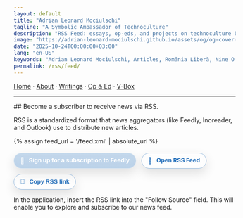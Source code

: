 ```yaml
---
layout: default
title: "Adrian Leonard Mociulschi"
tagline: "A Symbolic Ambassador of Technoculture"
description: "RSS Feed: essays, op-eds, and projects on technoculture by Adrian Leonard Mociulschi, and algorithmic visibility."
image: "https://adrian-leonard-mociulschi.github.io/assets/og/og-cover-adi-futura-1200x630.png"
date: "2025-10-24T00:00:00+03:00"
lang: "en-US"
keywords: "Adrian Leonard Mociulschi, Articles, România Liberă, Nine O'Clock, Contributors, Op-ed, RSS Feed, News, Cultural journalism"
permalink: /rss/feed/
---
```


[Home](/) · [About](/about) · [Writings](/writing) · [Op & Ed](/blog) · [V-Box](/ai-muse)

---

<a id="top"></a>

<section markdown="1" class="rss-landing" style="max-width: 720px; margin: 0; text-align:left;">
## Become a subscriber to receive news via RSS.

RSS is a standardized format that news aggregators (like Feedly, Inoreader, and Outlook) use to distribute new articles.

{% assign feed_url = '/feed.xml' | absolute_url %}

<div class="rss-actions" style="display:flex; flex-wrap:wrap; gap:12px; margin: 18px 0 8px; justify-content:flex-start;">
  <a class="btn rss-btn" href="https://feedly.com/i/subscription/feed/{{ feed_url }}" target="_blank" rel="noopener">
    <span class="icon" aria-hidden="true">📡</span>
    <span>Sign up for a subscription to Feedly</span>
  </a>
  <a class="btn rss-btn ghost" href="{{ feed_url }}" target="_blank" rel="noopener">
    <span class="icon" aria-hidden="true">🧩</span>
    <span>Open RSS Feed</span>
  </a>
  <button class="btn rss-btn outline" type="button" id="copyRssBtn" data-rss="{{ index.md_url }}">
    <span class="icon" aria-hidden="true">🔗</span>
    <span>Copy RSS link</span>
  </button>
</div>

In the application, insert the RSS link into the "Follow Source" field. This will enable you to explore and subscribe to our news feed.
</section>

<style>
  .main-content { text-align:left; }
  .rule{ border:0; height:1px; background:#ccc; margin:16px 0; }
  .rss-landing h2 { color:#1e6bb8; margin: 0 0 8px; }
  .rss-btn{
    display:inline-flex; align-items:center; justify-content:flex-start; gap:10px;
    padding:10px 14px; border-radius:999px;
    background: linear-gradient(180deg, rgba(30,107,184,.20) 0%, rgba(30,107,184,.28) 100%);
    color:#fff; text-decoration:none; font-weight:700; font-size:.95em; line-height:1;
    border:1px solid rgba(255,255,255,.35);
    box-shadow:0 10px 24px rgba(0,0,0,.12);
    transition: transform .12s ease, box-shadow .2s ease, background-color .2s ease, border-color .2s ease;
    text-align:left;
  }
  .rss-btn:hover, .rss-btn:focus-visible{
    outline:none;
    background: linear-gradient(180deg, rgba(30,107,184,.28) 0%, rgba(30,107,184,.34) 100%);
    box-shadow: 0 12px 30px rgba(0,0,0,.18);
    border-color: rgba(255,255,255,.55);
  }
  .rss-btn.ghost{
    background: transparent; color:#1e6bb8;
    border-color: rgba(30,107,184,.45);
  }
  .rss-btn.ghost:hover, .rss-btn.ghost:focus-visible{
    background: rgba(30,107,184,.08);
    border-color: rgba(30,107,184,.75);
  }
  .rss-btn.outline{
    background: transparent; color:#1e6bb8;
    border-color: rgba(30,107,184,.45);
    appearance: none;
    -webkit-appearance: none;
    text-align: left;
    padding-left: 14px;
  }
  .rss-btn.outline:hover, .rss-btn.outline:focus-visible{
    background: rgba(30,107,184,.08);
    border-color: rgba(30,107,184,.75);
  }
  .rss-btn .icon{ font-size:1.05em; line-height:1; }
  @supports ((backdrop-filter: blur(8px)) or (-webkit-backdrop-filter: blur(8px))){
    .rss-btn{
      -webkit-backdrop-filter: saturate(140%) blur(8px);
      backdrop-filter: saturate(140%) blur(8px);
      background: linear-gradient(180deg, rgba(255,255,255,.08) 0%, rgba(255,255,255,.12) 100%),
                  linear-gradient(180deg, rgba(30,107,184,.28) 0%, rgba(30,107,184,.34) 100%);
    }
  }
  @media (prefers-color-scheme: dark){ .rss-btn{ box-shadow: 0 12px 28px rgba(0,0,0,.45); } }
</style>

<script>
(function(){
  var btn = document.getElementById('copyRssBtn');
  if(!btn) return;
  btn.addEventListener('click', function(){
    var url = btn.getAttribute('data-rss');
    if (!navigator.clipboard) {
      var ta = document.createElement('textarea');
      ta.value = url; document.body.appendChild(ta);
      ta.select(); try { document.execCommand('copy'); } catch(_){ }
      document.body.removeChild(ta);
    } else {
      navigator.clipboard.writeText(url).catch(function(){});
    }
    btn.classList.add('copied');
    btn.innerHTML = '<span class="icon" aria-hidden="true">✅</span><span>Copiat!</span>';
    setTimeout(function(){
      btn.classList.remove('copied');
      btn.innerHTML = '<span class="icon" aria-hidden="true">🔗</span><span>Copiază linkul RSS</span>';
    }, 1800);
  });
})();
</script>
